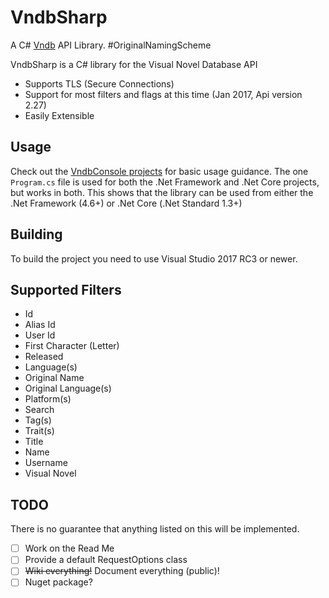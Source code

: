 # VndbSharp
A C# [Vndb](https://vndb.org/) API Library. #OriginalNamingScheme

VndbSharp is a C# library for the Visual Novel Database API
  - Supports TLS (Secure Connections)
  - Support for most filters and flags at this time (Jan 2017, Api version 2.27)
  - Easily Extensible

## Usage
Check out the [VndbConsole projects](VndbConsoleCore/Program.cs) for basic usage guidance. The one `Program.cs` file is used for both the .Net Framework and .Net Core projects, but works in both. This shows that the library can be used from either the .Net Framework (4.6+) or .Net Core (.Net Standard 1.3+)

## Building
To build the project you need to use Visual Studio 2017 RC3 or newer.

## Supported Filters
 - Id
 - Alias Id
 - User Id
 - First Character (Letter)
 - Released
 - Language(s)
 - Original Name
 - Original Language(s)
 - Platform(s)
 - Search
 - Tag(s)
 - Trait(s)
 - Title
 - Name 
 - Username
 - Visual Novel

## TODO
There is no guarantee that anything listed on this will be implemented.

  - [ ] Work on the Read Me
  - [ ] Provide a default RequestOptions class
  - [ ] ~~Wiki everything!~~ Document everything (public)!
  - [ ] Nuget package?
